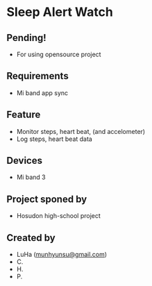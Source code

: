 # Sleep Alert Watch

## Pending!
- For using opensource project

## Requirements
- Mi band app sync

## Feature
- Monitor steps, heart beat, (and accelometer)
- Log steps, heart beat data

## Devices
- Mi band 3

## Project sponed by 
- Hosudon high-school project

## Created by
- LuHa (munhyunsu@gmail.com)
- C.
- H.
- P.


